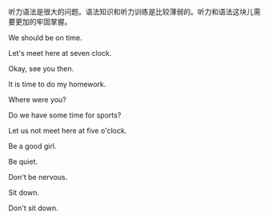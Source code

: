 
听力语法是很大的问题。语法知识和听力训练是比较薄弱的。听力和语法这块儿需要更加的牢固掌握。

We should be on time.

Let's meet here at seven clock.

Okay, see you then.

It is time to do my homework.

Where were you?

Do we have some time for sports?

Let us not meet here at five o'clock.

Be a good girl.

Be quiet.

Don't be nervous.

Sit down.

Don't sit down.

